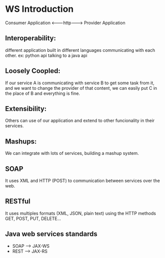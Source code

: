 # WS Introduction

Consumer Application   <---http---> Provider Application

## Interoperability: 
different application built in different languages communicating with each other.
ex: python api talking to a java api

## Loosely Coopled:
If our service A is communicating with service B to get some task from it, and we want to change the provider of that content, we can
easily put C in the place of B and everything is fine.

## Extensibility:
Others can use of our application and extend to other funcionality in their services.

## Mashups:
We can integrate with lots of services, building a mashup system.


## SOAP
It uses XML and HTTP (POST) to communication between services over the web.

## RESTful
It uses multiples formats (XML, JSON, plain text) using the HTTP methods GET, POST, PUT, DELETE...

## Java web services standards
- SOAP --> JAX-WS
- REST --> JAX-RS
